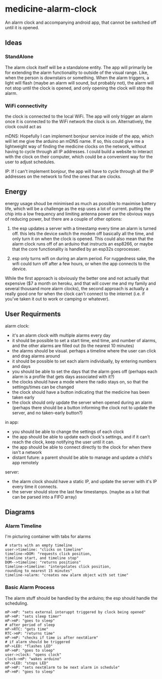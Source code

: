 # medicine-alarm-clock
An alarm clock and accompanying android app, that cannot be switched off until it is opened.

## Ideas

### StandAlone

The alarm clock itself will be a standalone entity. The app will primarily be for extending the alarm functionality to outside of the visual range. Like, when the person is downstairs or something. When the alarm triggers, a light will flash (maybe an alarm will sound, but probably not), the alarm will not stop until the clock is opened, and only opening the clock will stop the alarm.

### WiFi connectivity

the clock is connected to the local WiFi. The app will only trigger an alarm once it is connected to the WiFi network the clock is on. Alternatively, the clock could act as

mDNS:
  Hopefully I can implement bonjour service inside of the app, which will let me give the arduino an mDNS name. If so, this could give me a lightweight way of finding the medicine clocks on the network, without having to cycle through all IP addresses. I could build a website to interact with the clock on their computer, which could be a convenient way for the user to adjust schedules.

IP:
  If I can't implement bonjour, the app will have to cycle through all the IP addresses on the network to find the ones that are clocks.

## Energy

energy usage shoud be minimised as much as possible to maximise battery life, which will be a challenge as the esp uses a lot of current. putting the chip into a low frequency and limiting antenna power are the obvious ways of reducing power, but there are a couple of other options:

1. the esp updates a server with a timestamp every time an alarm is turned off. this lets the device switch the modem off basically all the time, and only turn it on when the clock is opened. This could also mean that the alarm clock runs off of an arduino that instructs an esp8266, or maybe that the core functionality is handled by an esp32s coprocesser. 

2. esp only turns wifi on during an alarm period. For ruggedness sake, the wifi could turn off after a few hours, or when the app connects to the device.

While the first approach is obviously the better one and not actually that expensive ($7 a month on heroku, and that will cover me and my family and several thousand more alarm clocks), the second approach is actually a really good one for when the clock can't connect to the internet (i.e. if you've taken it out to work or camping or whatever).

## User Requirments

alarm clock:
* it's an alarm clock with multiple alarms every day
* it should be possible to set a start time, end time, and number of alarms, and the other alarms are filled out (to the nearest 10 minutes)
* the alarms should be visual. perhaps a timeline where the user can click and drag alarms around
* it should be possible to set each alarm individually, by entering numbers and days
* you should be able to set the days that the alarm goes off (perhaps each alarm is a profile that gets days associated with it?)
* the clocks should have a mode where the radio stays on, so that the settings/times can be changed
* the clock should have a button indicating that the medicine has been taken early
* the clock should only update the server when opened during an alarm (perhaps there should be a button informing the clock not to update the server, and no taken-early button?)

in app:
* you should be able to change the settings of each clock
* the app should be able to update each clock's settings, and if it can't reach the clock, keep notifying the user until it can.
* the app should be able to connect directly to the clock for when there isn't a network
* distant future: a parent should be able to manage and update a child's app remotely

server:
* the alarm clock should have a static IP, and update the server with it's IP every time it connects.
* the server should store the last few timestamps. (maybe as a list that can be parsed into a FIFO array)


## Diagrams

### Alarm Timeline

I'm picturing container with tabs for alarms

```diagrams.code
# starts with an empty timeline
user->timeline: "clicks on timeline"
timeline->DOM: "requests click position,
timeline start, and timeline stop"
DOM-->timeline: "returns positions"
timeline->timeline: "interpolates click position,
rounding to nearest 15 minutes"
timeline->alarm: "creates new alarm object with set time"
```

### Basic Alarm Process

The alarm stuff should be handled by the arduino; the esp should handle the scheduling.

```diagrams.code
mP->mP: "sets external interuppt triggered by clock being opened"
mP->mP: "sets sleep timer"
mP->mP: "goes to sleep"
# after period of sleep
mP->RTC: "gets time"
RTC->mP: "returns time"
mP->mP: "checks if time is after nextAlarm"
# if alarm should be triggered
mP->LED: "flashes LED"
mP->mP: "goes to sleep"
user->clock: "opens clock"
clock->mP: "wakes arduino"
mP->LED: "stops LED"
mP->mP: "sets nextAlarm to be next alarm in schedule"
mP->mP: "goes to sleep"
```
